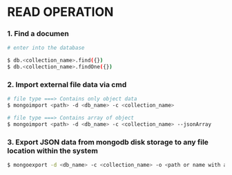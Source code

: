 # READ OPERATION

### 1. Find a documen

```bash
# enter into the database

$ db.<collection_name>.find({})
$ db.<collection_name>.findOne({})
```

### 2. Import external file data via cmd

```bash
# file type ===> Contains only object data
$ mongoimport <path> -d <db_name> -c <collection_name>

# file type ===> Contains array of object
$ mongoimport <path> -d <db_name> -c <collection_name> --jsonArray
```

### 3. Export JSON data from mongodb disk storage to any file location within the system

```bash
$ mongoexport -d <db_name> -c <collection_name> -o <path or name with absolute or reference path location>
```
